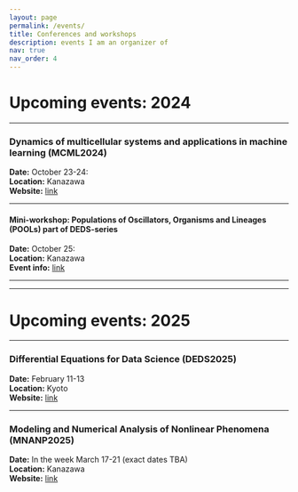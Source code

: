 ```yaml
---
layout: page
permalink: /events/
title: Conferences and workshops
description: events I am an organizer of
nav: true
nav_order: 4
---
```


<h1>
Upcoming events: 2024
</h1>

<hr />


<h3>
Dynamics of multicellular systems and applications in machine learning (MCML2024)
</h3>

**Date:** October 23-24:  <br>
**Location:**  Kanazawa    <br>
**Website:** [link](https://sites.google.com/view/kanazawa24mcml)<br>

<hr />

<h4>
Mini-workshop: Populations of Oscillators, Organisms and Lineages (POOLs) part of DEDS-series
</h4>

**Date:** October 25:  <br>
**Location:**  Kanazawa  <br>
**Event info:** [link](https://mathowl.github.io/tgdejong/news/announcement_15/)<br>

<hr />
<hr />

<h1>
Upcoming events: 2025
</h1>

<hr />

<h3> Differential Equations for Data Science (DEDS2025) </h3>

**Date:** February 11-13 <br>
**Location:** Kyoto <br>
**Website:** [link](https://sites.google.com/view/deds2025/home)  <br>

<hr />

<h3> Modeling and Numerical Analysis of Nonlinear Phenomena (MNANP2025) </h3>

**Date:** In the week March 17-21 (exact dates TBA) <br>
**Location:** Kanazawa <br>
**Website:** [link](https://jftrabago.github.io/MNANP2025/) <br>


